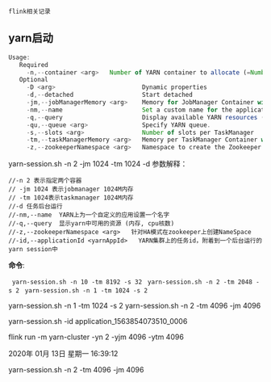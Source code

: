 `flink相关记录`

## yarn启动


```js
Usage:
   Required
     -n,--container <arg>   Number of YARN container to allocate (=Number of Task Managers)
   Optional
     -D <arg>                        Dynamic properties
     -d,--detached                   Start detached
     -jm,--jobManagerMemory <arg>    Memory for JobManager Container with optional unit (default: MB)
     -nm,--name                      Set a custom name for the application on YARN
     -q,--query                      Display available YARN resources (memory, cores)
     -qu,--queue <arg>               Specify YARN queue.
     -s,--slots <arg>                Number of slots per TaskManager
     -tm,--taskManagerMemory <arg>   Memory per TaskManager Container with optional unit (default: MB)
     -z,--zookeeperNamespace <arg>   Namespace to create the Zookeeper sub-paths for HA mode
```

yarn-session.sh -n 2 -jm 1024 -tm 1024 -d
参数解释：
```
//-n 2 表示指定两个容器
// -jm 1024 表示jobmanager 1024M内存
// -tm 1024表示taskmanager 1024M内存
//-d 任务后台运行
//-nm,--name  YARN上为一个自定义的应用设置一个名字
//-q,--query  显示yarn中可用的资源 (内存, cpu核数)
//-z,--zookeeperNamespace <arg>   针对HA模式在zookeeper上创建NameSpace
//-id,--applicationId <yarnAppId>   YARN集群上的任务id，附着到一个后台运行的yarn session中
```
**命令**:

` yarn-session.sh -n 10 -tm 8192 -s 32`
` yarn-session.sh -n 2 -tm 2048 -s 2`
` yarn-session.sh -n 1 -tm 1024 -s 2`

yarn-session.sh -n 1 -tm 1024 -s 2
yarn-session.sh -n 2 -tm 4096 -jm  4096

yarn-session.sh -id application_1563854073510_0006

flink run -m yarn-cluster -yn 2 -yjm 4096 -ytm  4096


2020年 01月 13日 星期一 16:39:12

yarn-session.sh -n 2 -tm 4096 -jm  4096

